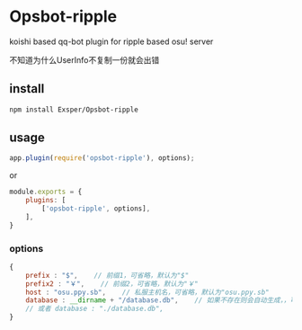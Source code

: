 # Opsbot-ripple
koishi based qq-bot plugin for ripple based osu! server

不知道为什么UserInfo不复制一份就会出错

## install
```sh
npm install Exsper/Opsbot-ripple
```

## usage
```javascript
app.plugin(require('opsbot-ripple'), options);
```
or
```javascript
module.exports = {
    plugins: [
        ['opsbot-ripple', options],
    ],
}
```

### options
```javascript
{
    prefix : "$",    // 前缀1，可省略，默认为"$"
    prefix2 : "￥",    // 前缀2，可省略，默认为"￥"
    host : "osu.ppy.sb",    // 私服主机名，可省略，默认为"osu.ppy.sb"
    database : __dirname + "/database.db",    // 如果不存在则会自动生成，，可省略，默认为插件脚本所在目录
    // 或者 database : "./database.db",
}
```